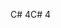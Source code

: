 <span data-ttu-id="c0bf9-101">C# 4</span><span class="sxs-lookup"><span data-stu-id="c0bf9-101">C# 4</span></span>

